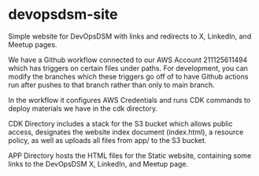 # devopsdsm-site
Simple website for DevOpsDSM with links and redirects to X, LinkedIn, and Meetup pages.

We have a Github workflow connected to our AWS Account 211125611494 which has triggers on certain files under paths.
For development, you can modify the branches which these triggers go off of to have Github actions run after pushes to that branch rather than only to main branch.

In the workflow it configures AWS Credentials and runs CDK commands to deploy materials we have in the cdk directory. 

CDK Directory includes a stack for the S3 bucket which allows public access, designates the website index document (index.html), a resource policy, as well as uploads all files from app/ to the S3 bucket.

APP Directory hosts the HTML files for the Static website, containing some links to the DevOpsDSM X, LinkedIn, and Meetup page.